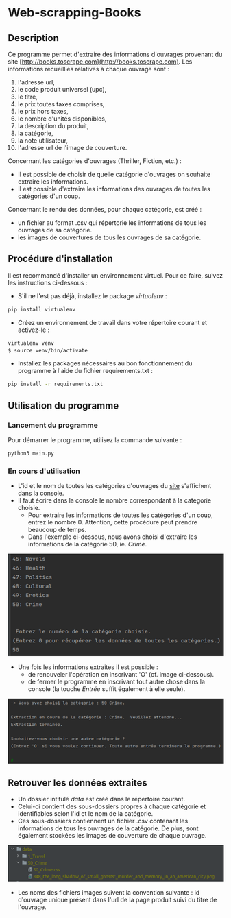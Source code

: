 # Web-scrapping-Books
## Description
Ce programme permet d'extraire des informations d'ouvrages provenant du site 
[http://books.toscrape.com](http://books.toscrape.com).
Les informations recueillies relatives à chaque ouvrage sont : 
1) l'adresse url,
2) le code produit universel (upc),
3) le titre, 
4) le prix toutes taxes comprises, 
5) le prix hors taxes, 
6) le nombre d'unités disponibles, 
7) la description du produit, 
8) la catégorie, 
9) la note utilisateur, 
10) l'adresse url de l'image de couverture.

Concernant les catégories d'ouvrages (Thriller, Fiction, etc.) :
- Il est possible de choisir de quelle catégorie d'ouvrages on souhaite extraire les informations. 
- Il est possible d'extraire les informations des ouvrages de toutes les catégories d'un coup.

Concernant le rendu des données, pour chaque catégorie, est créé :
- un fichier au format .csv qui répertorie les informations de tous les ouvrages de sa catégorie.
- les images de couvertures de tous les ouvrages de sa catégorie.



## Procédure d'installation
Il est recommandé d'installer un environnement virtuel. Pour ce faire, suivez les instructions 
ci-dessous :

- S'il ne l'est pas déjà, installez le package *virtualenv* :
```sh
pip install virtualenv
```

- Créez un environnement de travail dans votre répertoire courant et activez-le :
```sh
virtualenv venv
$ source venv/bin/activate
```

- Installez les packages nécessaires au bon fonctionnement du programme à l'aide du fichier requirements.txt :
```sh
pip install -r requirements.txt
```

## Utilisation du programme
### Lancement du programme
Pour démarrer le programme, utilisez la commande suivante :
```sh
python3 main.py
```

### En cours d'utilisation
- L'id et le nom de toutes les catégories d'ouvrages du [site](http://books.toscrape.com) s'affichent dans la console.
- Il faut écrire dans la console le nombre correspondant à la catégorie choisie. 
    - Pour extraire les informations de toutes les catégories d'un coup, entrez le nombre 0. Attention, cette procédure 
peut prendre beaucoup de temps.
    - Dans l'exemple ci-dessous, nous avons choisi d'extraire les informations de la catégorie 50, ie. *Crime*.

![console](impression_ecran_readme/console_etape_1.png)

- Une fois les informations extraites il est possible :
  - de renouveler l'opération en inscrivant 'O' (cf. image ci-dessous).
  - de fermer le programme en inscrivant tout autre chose dans la console \(la touche *Entrée* suffit également à 
elle seule).

![console](impression_ecran_readme/console_etape_2.png)

## Retrouver les données extraites
- Un dossier intitulé *data* est créé dans le répertoire courant. 
- Celui-ci contient des sous-dossiers propres à chaque catégorie et identifiables selon l'id et le nom de la catégorie.
- Ces sous-dossiers contiennent un fichier .csv contenant les informations de tous les ouvrages de la catégorie. 
De plus, sont également stockées les images de couverture de chaque ouvrage.

![data](impression_ecran_readme/organisation_dossier.png)

- Les noms des fichiers images suivent la convention suivante : id d'ouvrage unique présent dans l'url de la page 
produit suivi du titre de l'ouvrage.